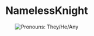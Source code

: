 <h1 align="center">NamelessKnight</h1>
<p align="center"><img src="https://img.shields.io/endpoint?color=015482&style=flat-square&url=https%3A%2F%2Fpronoundb.org%2Fshields%2F6387cdf695ed6674fbc90e7a" alt="Pronouns: They/He/Any"></p>




